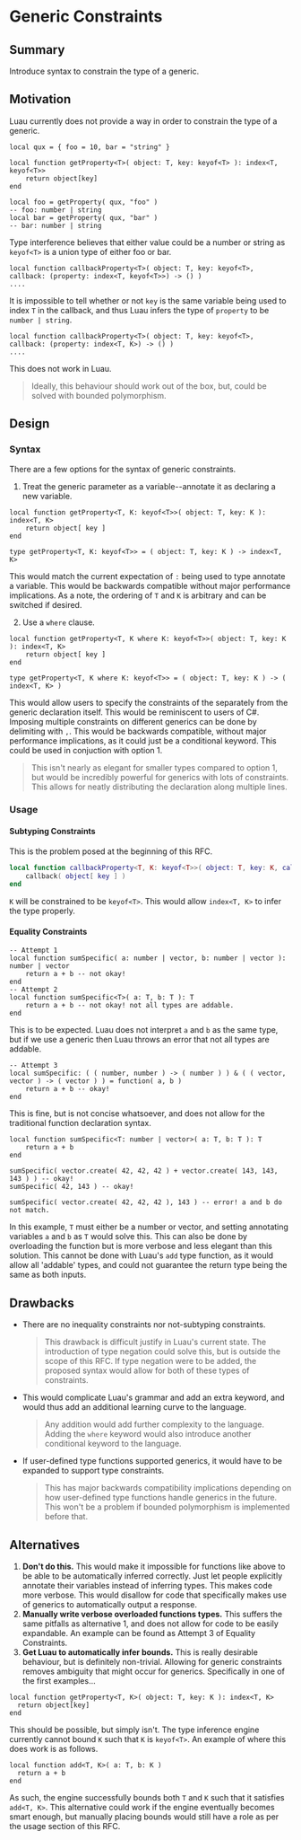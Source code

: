 # Generic Constraints
## Summary
Introduce syntax to constrain the type of a generic.
## Motivation
Luau currently does not provide a way in order to constrain the type of a generic.
```luau
local qux = { foo = 10, bar = "string" }

local function getProperty<T>( object: T, key: keyof<T> ): index<T, keyof<T>>
	return object[key]
end

local foo = getProperty( qux, "foo" )
-- foo: number | string
local bar = getProperty( qux, "bar" )
-- bar: number | string
```
Type interference believes that either value could be a number or string as `keyof<T>` is a union type of either foo or bar.
```luau
local function callbackProperty<T>( object: T, key: keyof<T>, callback: (property: index<T, keyof<T>>) -> () )
....
```
It is impossible to tell whether or not `key` is the same variable being used to index `T` in the callback, and thus Luau infers the type of `property` to be `number | string`.
```luau
local function callbackProperty<T>( object: T, key: keyof<T>, callback: (property: index<T, K>) -> () )
....
```
This does not work in Luau.
> Ideally, this behaviour should work out of the box, but, could be solved with bounded polymorphism.

## Design
### Syntax
There are a few options for the syntax of generic constraints.
1. Treat the generic parameter as a variable--annotate it as declaring a new variable.
```luau
local function getProperty<T, K: keyof<T>>( object: T, key: K ): index<T, K>
	return object[ key ]
end

type getProperty<T, K: keyof<T>> = ( object: T, key: K ) -> index<T, K>
```
This would match the current expectation of `:` being used to type annotate a variable. This would be backwards compatible without major performance implications. As a note, the ordering of `T` and `K` is arbitrary and can be switched if desired.

2. Use a `where` clause.
```luau
local function getProperty<T, K where K: keyof<T>>( object: T, key: K ): index<T, K>
	return object[ key ]
end

type getProperty<T, K where K: keyof<T>> = ( object: T, key: K ) -> ( index<T, K> )
```
This would allow users to specify the constraints of the separately from the generic declaration itself. This would be reminiscent to users of C#. Imposing multiple constraints on different generics can be done by delimiting with `,`. This would be backwards compatible, without major performance implications, as it could just be a conditional keyword. This could be used in conjuction with option 1.
> This isn't nearly as elegant for smaller types compared to option 1, but would be incredibly powerful for generics with lots of constraints. This allows for neatly distributing the declaration along multiple lines.

### Usage
#### Subtyping Constraints
This is the problem posed at the beginning of this RFC.
```lua
local function callbackProperty<T, K: keyof<T>>( object: T, key: K, callback: (property: index<T, K>) -> () )
	callback( object[ key ] )
end
```
`K` will be constrained to be `keyof<T>`. This would allow `index<T, K>` to infer the type properly.
#### Equality Constraints
```luau
-- Attempt 1
local function sumSpecific( a: number | vector, b: number | vector ): number | vector
	return a + b -- not okay!
end
-- Attempt 2
local function sumSpecific<T>( a: T, b: T ): T
	return a + b -- not okay! not all types are addable.
end
```
This is to be expected. Luau does not interpret `a` and `b` as the same type, but if we use a generic then Luau throws an error that not all types are addable.
```luau
-- Attempt 3
local sumSpecific: ( ( number, number ) -> ( number ) ) & ( ( vector, vector ) -> ( vector ) ) = function( a, b )
	return a + b -- okay!
end
```
This is fine, but is not concise whatsoever, and does not allow for the traditional function declaration syntax.
```luau
local function sumSpecific<T: number | vector>( a: T, b: T ): T
	return a + b
end

sumSpecific( vector.create( 42, 42, 42 ) + vector.create( 143, 143, 143 ) ) -- okay!
sumSpecific( 42, 143 ) -- okay!

sumSpecific( vector.create( 42, 42, 42 ), 143 ) -- error! a and b do not match.
```
In this example, `T` must either be a number or vector, and setting annotating variables `a` and `b` as `T` would solve this. This can also be done by overloading the function but is more verbose and less elegant than this solution. This cannot be done with Luau's `add` type function, as it would allow all 'addable' types, and could not guarantee the return type being the same as both inputs.

## Drawbacks
- There are no inequality constraints nor not-subtyping constraints.
	> This drawback is difficult justify in Luau's current state. The introduction of type negation could solve this, but is outside the scope of this RFC. If type negation were to be added, the proposed syntax would allow for both of these types of constraints.
- This would complicate Luau's grammar and add an extra keyword, and would thus add an additional learning curve to the language.
	> Any addition would add further complexity to the language. Adding the `where` keyword would also introduce another conditional keyword to the language.
- If user-defined type functions supported generics, it would have to be expanded to support type constraints.
	> This has major backwards compatibility implications depending on how user-defined type functions handle generics in the future. This won't be a problem if bounded polymorphism is implemented before that.

## Alternatives
1. **Don't do this.**
This would make it impossible for functions like above to be able to be automatically inferred correctly. Just let people explicitly annotate 
their variables instead of inferring types. This makes code more verbose. This would disallow for code that specifically makes use of generics to automatically output a response.
2. **Manually write verbose overloaded functions types.**
This suffers the same pitfalls as alternative 1, and does not allow for code to be easily expandable. An example can be found as Attempt 3 of Equality Constraints.
3. **Get Luau to automatically infer bounds.**
This is really desirable behaviour, but is definitely non-trivial. Allowing for generic constraints removes ambiguity that might occur for generics. Specifically in one of the first examples...
```luau
local function getProperty<T, K>( object: T, key: K ): index<T, K>
  return object[key]
end
```
This should be possible, but simply isn't. The type inference engine currently cannot bound `K` such that `K` is `keyof<T>`. An example of where this does work is as follows.
```luau
local function add<T, K>( a: T, b: K )
  return a + b
end
```
As such, the engine successfully bounds both `T` and `K` such that it satisfies `add<T, K>`. This alternative could work if the engine eventually becomes smart enough, but manually placing bounds would still have a role as per the usage section of this RFC.
